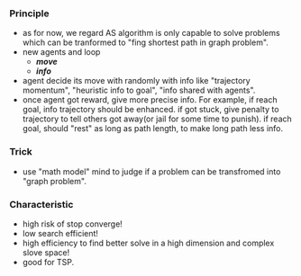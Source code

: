 ### Principle
- as for now, we regard AS algorithm is only capable to solve problems which can be tranformed to "fing shortest path in graph problem".
- new agents and loop
	- ***move***
	- ***info***
- agent decide its move with randomly with info like "trajectory momentum", "heuristic info to goal", "info shared with agents".
- once agent got reward, give more precise info. For example, if reach goal, info trajectory should be enhanced. if got stuck, give penalty to trajectory to tell others got away(or jail for some time to punish). if reach goal, should "rest" as long as path length, to make long path less info.
 
### Trick
- use "math model" mind to judge if a problem can be transfromed into "graph problem".

### Characteristic
- high risk of stop converge!
- low search efficient!
- high efficiency to find better solve in a high dimension and complex slove space!
- good for TSP.

